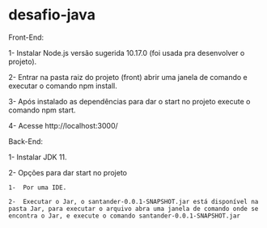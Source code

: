 # desafio-java

Front-End:

1-	Instalar Node.js versão sugerida 10.17.0 (foi usada pra desenvolver o projeto).

2-	Entrar na pasta raiz do projeto (front) abrir uma janela de comando e executar o comando npm install.

3-	Após instalado as dependências para dar o start no projeto execute o comando npm start.

4-	Acesse http://localhost:3000/

Back-End:	

1-	Instalar JDK 11.

2-	Opções para dar start no projeto 
  
    1-	Por uma IDE.
  
    2-  Executar o Jar, o santander-0.0.1-SNAPSHOT.jar está disponível na pasta Jar, para executar o arquivo abra uma janela de comando onde se encontra o Jar, e execute o comando santander-0.0.1-SNAPSHOT.jar
